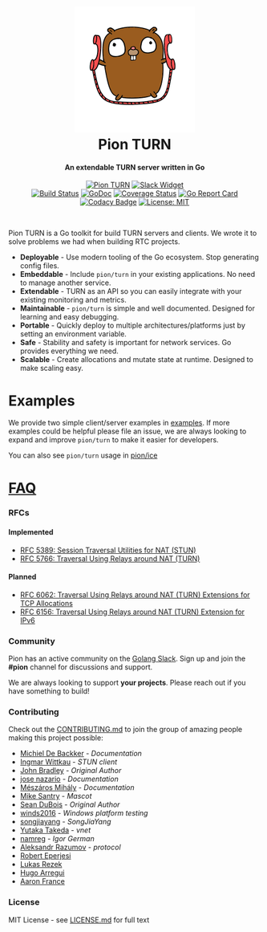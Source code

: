<h1 align="center">
  <a href="https://pion.ly"><img src="./.github/gopher-pion.png" alt="Pion TURN" height="250px"></a>
  <br>
  Pion TURN
  <br>
</h1>
<h4 align="center">An extendable TURN server written in Go</h4>
<p align="center">
  <a href="https://pion.ly"><img src="https://img.shields.io/badge/pion-turn-gray.svg?longCache=true&colorB=brightgreen" alt="Pion TURN"></a>
  <a href="http://gophers.slack.com/messages/pion"><img src="https://img.shields.io/badge/join-us%20on%20slack-gray.svg?longCache=true&logo=slack&colorB=brightgreen" alt="Slack Widget"></a>
  <br>
  <a href="https://travis-ci.org/pion/turn"><img src="https://travis-ci.org/pion/turn.svg?branch=master" alt="Build Status"></a>
  <a href="https://godoc.org/github.com/pion/turn"><img src="https://godoc.org/github.com/pion/turn?status.svg" alt="GoDoc"></a>
  <a href="https://codecov.io/gh/pion/turn"><img src="https://codecov.io/gh/pion/turn/branch/master/graph/badge.svg" alt="Coverage Status"></a>
  <a href="https://goreportcard.com/report/github.com/pion/turn"><img src="https://goreportcard.com/badge/github.com/pion/turn" alt="Go Report Card"></a>
  <a href="https://www.codacy.com/app/pion/turn"><img src="https://api.codacy.com/project/badge/Grade/d53ec6c70576476cb16c140c2964afde" alt="Codacy Badge"></a>
  <a href="LICENSE"><img src="https://img.shields.io/badge/License-MIT-yellow.svg" alt="License: MIT"></a>
</p>
<br>

Pion TURN is a Go toolkit for build TURN servers and clients. We wrote it to solve problems we had when building RTC projects.

* **Deployable** - Use modern tooling of the Go ecosystem. Stop generating config files.
* **Embeddable** - Include `pion/turn` in your existing applications. No need to manage another service.
* **Extendable** - TURN as an API so you can easily integrate with your existing monitoring and metrics.
* **Maintainable** - `pion/turn` is simple and well documented. Designed for learning and easy debugging.
* **Portable** - Quickly deploy to multiple architectures/platforms just by setting an environment variable.
* **Safe** - Stability and safety is important for network services. Go provides everything we need.
* **Scalable** - Create allocations and mutate state at runtime. Designed to make scaling easy.

# Examples
We provide two simple client/server examples in [examples](examples). If more examples could be helpful please file an issue, we are always looking
to expand and improve `pion/turn` to make it easier for developers.

You can also see `pion/turn` usage in [pion/ice](https://github.com/pion/ice)

# [FAQ](https://github.com/pion/webrtc/wiki/FAQ)

### RFCs
#### Implemented
* [RFC 5389: Session Traversal Utilities for NAT (STUN)](https://tools.ietf.org/html/rfc5389)
* [RFC 5766: Traversal Using Relays around NAT (TURN)](https://tools.ietf.org/html/rfc5766)

#### Planned
* [RFC 6062: Traversal Using Relays around NAT (TURN) Extensions for TCP Allocations](https://tools.ietf.org/html/rfc6062)
* [RFC 6156: Traversal Using Relays around NAT (TURN) Extension for IPv6](https://tools.ietf.org/html/rfc6156)

### Community
Pion has an active community on the [Golang Slack](https://pion.ly/slack). Sign up and join the **#pion** channel for discussions and support.

We are always looking to support **your projects**. Please reach out if you have something to build!

### Contributing
Check out the [CONTRIBUTING.md](CONTRIBUTING.md) to join the group of amazing people making this project possible:

* [Michiel De Backker](https://github.com/backkem) - *Documentation*
* [Ingmar Wittkau](https://github.com/iwittkau) - *STUN client*
* [John Bradley](https://github.com/kc5nra) - *Original Author*
* [jose nazario](https://github.com/paralax) - *Documentation*
* [Mészáros Mihály](https://github.com/misi) - *Documentation*
* [Mike Santry](https://github.com/santrym) - *Mascot*
* [Sean DuBois](https://github.com/Sean-Der) - *Original Author*
* [winds2016](https://github.com/winds2016) - *Windows platform testing*
* [songjiayang](https://github.com/songjiayang) - *SongJiaYang*
* [Yutaka Takeda](https://github.com/enobufs) - *vnet*
* [namreg](https://github.com/namreg) - *Igor German*
* [Aleksandr Razumov](https://github.com/ernado) - *protocol*
* [Robert Eperjesi](https://github.com/epes)
* [Lukas Rezek](https://github.com/lrezek)
* [Hugo Arregui](https://github.com/hugoArregui)
* [Aaron France](https://github.com/AeroNotix)

### License
MIT License - see [LICENSE.md](LICENSE.md) for full text
